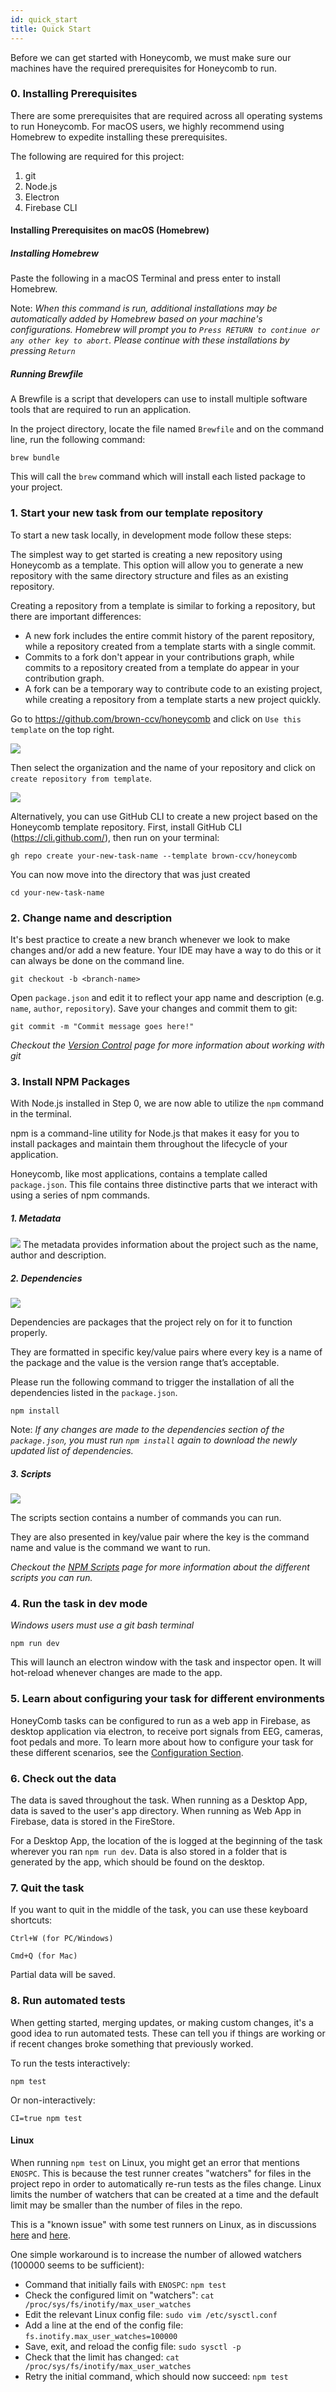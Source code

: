 ```yaml
---
id: quick_start
title: Quick Start
---
```


Before we can get started with Honeycomb, we must make sure our machines have the required prerequisites for Honeycomb to run. 
### 0. Installing Prerequisites
There are some prerequisites that are required across all operating systems to run Honeycomb. For macOS users, we highly recommend using Homebrew to expedite installing these prerequisites.

The following are required for this project: 
1. git
2. Node.js
3. Electron
4. Firebase CLI


#### Installing Prerequisites on macOS (Homebrew)
##### Installing Homebrew 
Paste the following in a macOS Terminal and press enter to install Homebrew. 

  
 
Note: *When this command is run, additional installations may be automatically added by Homebrew based on your machine's configurations.
Homebrew will prompt you to `Press RETURN to continue or any other key to abort`. Please continue with these installations by pressing `Return`*

##### Running Brewfile 
A Brewfile is a script that developers can use to install multiple software tools that are required to run an application. 

In the project directory, locate the file named `Brewfile` and on the command line, run the following command:
    
    brew bundle
    
This will call the `brew` command which will install each listed package to your project. 


### 1. Start your new task from our template repository
To start a new task locally, in development mode follow these steps:

The simplest way to get started is creating a new repository using Honeycomb as a template. This option will allow you to generate a new repository with the same directory structure and files as an existing repository.

Creating a repository from a template is similar to forking a repository, but there are important differences:

- A new fork includes the entire commit history of the parent repository, while a repository created from a template starts with a single commit.
- Commits to a fork don't appear in your contributions graph, while commits to a repository created from a template do appear in your contribution graph.
- A fork can be a temporary way to contribute code to an existing project, while creating a repository from a template starts a new project quickly.

Go to https://github.com/brown-ccv/honeycomb and click on `Use this template` on the top right. 

![](assets/template_0.png)

Then select the organization and the name of your repository and click on `create repository from template`.

![](assets/template_1.png)

Alternatively, you can use GitHub CLI to create a new project based on the Honeycomb template repository. First, install GitHub CLI (https://cli.github.com/), then run on your terminal: 

```
gh repo create your-new-task-name --template brown-ccv/honeycomb
``` 

You can now move into the directory that was just created

```
cd your-new-task-name
```

### 2. Change name and description

It's best practice to create a new branch whenever we look to make changes and/or add a new feature. Your IDE may have a way to do this or it can always be done on the command line.

```
git checkout -b <branch-name>
```

Open `package.json` and edit it to reflect your app name and description (e.g. `name`, `author`, `repository`). Save your changes and commit them to git:

```
git commit -m "Commit message goes here!"
```

*Checkout the [Version Control](https://brown-ccv.github.io/honeycomb-docs/docs/version_control) page for more information about working with git*



### 3. Install NPM Packages
With Node.js installed in Step 0, we are now able to utilize the `npm` command in the terminal. 

npm is a command-line utility for Node.js that makes it easy for you to install packages and maintain them throughout the lifecycle of your application. 

Honeycomb, like most applications, contains a template called `package.json`. This file contains three distinctive parts that we interact with using a series of npm commands.


##### 1. Metadata
![](assets/packagelock1.png)
The metadata provides information about the project such as the name, author and description. 

##### 2. Dependencies
![](assets/packagelock2.png)

Dependencies are packages that the project rely on for it to function properly. 

They are formatted in specific key/value pairs where every key is a name of the package and the value is the version range that’s acceptable.

Please run the following command to trigger the installation of all the dependencies listed in the `package.json`.

    npm install

Note: *If any changes are made to the dependencies section of the `package.json`, you must run `npm install` again to download the newly updated list of dependencies.*


##### 3. Scripts
![](assets/packagelock3.png)

The scripts section contains a number of commands you can run.

They are also presented in key/value pair where the key is the command name and value is the command we want to run. 

*Checkout the [NPM Scripts](https://brown-ccv.github.io/honeycomb-docs/docs/npm_scripts) page for more information about the different scripts you can run.*


### 4. Run the task in dev mode

*Windows users must use a git bash terminal*

```
npm run dev
```

This will launch an electron window with the task and inspector open. It will hot-reload whenever changes are made to the app.


### 5. Learn about configuring your task for different environments

HoneyComb tasks can be configured to run as a web app in Firebase, as desktop application via electron, to receive port signals from EEG, cameras, foot pedals and more. To learn more about how to configure your task for these different scenarios, see the [Configuration Section](/docs/configuration).

### 6. Check out the data

The data is saved throughout the task. When running as a Desktop App, data is saved to the user's app directory. When running as Web App in Firebase, data is stored in the FireStore. 

For a Desktop App, the location of the  is logged at the beginning of the task wherever you ran `npm run dev`. Data is also stored in a folder that is generated by the app, which should be found on the desktop.

### 7. Quit the task

If you want to quit in the middle of the task, you can use these keyboard shortcuts:
```
Ctrl+W (for PC/Windows)
```
```
Cmd+Q (for Mac)
```
Partial data will be saved.

### 8. Run automated tests

When getting started, merging updates, or making custom changes, it's a good idea to run automated tests.  These can tell you if things are working or if recent changes broke something that previously worked.

To run the tests interactively:
```
npm test
```

Or non-interactively:
```
CI=true npm test
```

#### Linux
When running `npm test` on Linux, you might get an error that mentions `ENOSPC`.  This is because the test runner creates "watchers" for files in the project repo in order to automatically re-run tests as the files change.  Linux limits the number of watchers that can be created at a time and the default limit may be smaller than the number of files in the repo.

This is a "known issue" with some test runners on Linux, as in discussions [here](https://stackoverflow.com/questions/55763428/react-native-error-enospc-system-limit-for-number-of-file-watchers-reached) and [here](https://stackoverflow.com/questions/62206460/jest-watch-error-enospc-system-limit-for-number-of-file-watchers-reached).

One simple workaround is to increase the number of allowed watchers (100000 seems to be sufficient):
 - Command that initially fails with `ENOSPC`: `npm test`
 - Check the configured limit on "watchers": `cat /proc/sys/fs/inotify/max_user_watches`
 - Edit the relevant Linux config file: `sudo vim /etc/sysctl.conf`
 - Add a line at the end of the config file: `fs.inotify.max_user_watches=100000`
 - Save, exit, and reload the config file: `sudo sysctl -p`
 - Check that the limit has changed: `cat /proc/sys/fs/inotify/max_user_watches`
 - Retry the initial command, which should now succeed: `npm test`
